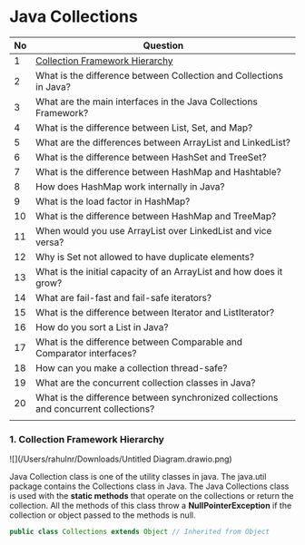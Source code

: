 # Java Collections



| No   | Question                                                     |
| ---- | ------------------------------------------------------------ |
| 1    | [Collection Framework Hierarchy](#1)                         |
| 2    | What is the difference between Collection and Collections in Java? |
| 3    | What are the main interfaces in the Java Collections Framework? |
| 4    | What is the difference between List, Set, and Map?           |
| 5    | What are the differences between ArrayList and LinkedList?   |
| 6    | What is the difference between HashSet and TreeSet?          |
| 7    | What is the difference between HashMap and Hashtable?        |
| 8    | How does HashMap work internally in Java?                    |
| 9    | What is the load factor in HashMap?                          |
| 10   | What is the difference between HashMap and TreeMap?          |
| 11   | When would you use ArrayList over LinkedList and vice versa? |
| 12   | Why is Set not allowed to have duplicate elements?           |
| 13   | What is the initial capacity of an ArrayList and how does it grow? |
| 14   | What are fail-fast and fail-safe iterators?                  |
| 15   | What is the difference between Iterator and ListIterator?    |
| 16   | How do you sort a List in Java?                              |
| 17   | What is the difference between Comparable and Comparator interfaces? |
| 18   | How can you make a collection thread-safe?                   |
| 19   | What are the concurrent collection classes in Java?          |
| 20   | What is the difference between synchronized collections and concurrent collections? |
|      |                                                              |



<h3 id="1">1. Collection Framework Hierarchy </h3>

![](/Users/rahulnr/Downloads/Untitled Diagram.drawio.png)

Java Collection class is one of the utility classes in java. The java.util package contains the Collections class in Java. The Java Collections class is used with the **static methods** that operate on the collections or return the collection. All the methods of this class throw a **NullPointerException** if the collection or object passed to the methods is null. 

```java
public class Collections extends Object // Inherited from Object
```

